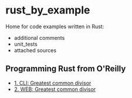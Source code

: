 # rust_by_example
Home for code examples written in Rust:
+ additional comments
+ unit_tests
+ attached sources

##  Programming Rust from O'Reilly
- [1. CLI: Greatest common divisor](gcd/src/main.rs)
- [2. WEB: Greatest common divisor](iron_gcd/src/main.rs)